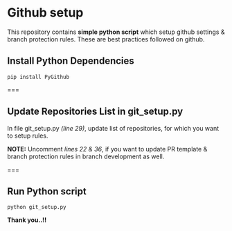 # Github setup

This repository contains **simple python script** which setup github settings & branch protection rules. These are best practices followed on github.

## Install Python Dependencies

```
pip install PyGithub 
```

===
## Update Repositories List in git_setup.py

In file git_setup.py *(line 29)*, update list of repositories, for which you want to setup rules.

**NOTE:** Uncomment *lines 22 & 36*, if you want to update PR template & branch protection rules in branch development as well.

===
## Run Python script

```
python git_setup.py
```

**Thank you..!!**
